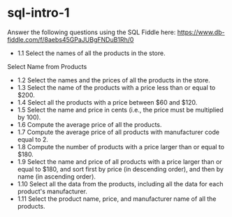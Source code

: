 # sql-intro-1

Answer the following questions using the SQL Fiddle here: https://www.db-fiddle.com/f/8aebs45GPaJUBgFNDuB1Rh/0

- 1.1 Select the names of all the products in the store.

Select Name from Products

- 1.2 Select the names and the prices of all the products in the store.
- 1.3 Select the name of the products with a price less than or equal to $200.
- 1.4 Select all the products with a price between $60 and $120.
- 1.5 Select the name and price in cents (i.e., the price must be multiplied by 100).
- 1.6 Compute the average price of all the products.
- 1.7 Compute the average price of all products with manufacturer code equal to 2.
- 1.8 Compute the number of products with a price larger than or equal to $180.
- 1.9 Select the name and price of all products with a price larger than or equal to $180, and sort first by price (in descending order), and then by name (in ascending order).
- 1.10 Select all the data from the products, including all the data for each product's manufacturer.
- 1.11 Select the product name, price, and manufacturer name of all the products.
